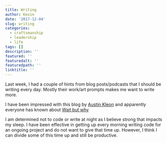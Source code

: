 ```yaml
---
title: Writing
author: Kevin
date: '2017-12-04'
slug: writing
categories:
  - craftsmanship
  - leadership
  - life
tags: []
description: ''
featured: ''
featuredalt: ''
featuredpath: ''
linktitle: ''
--- 
```


Last week, I had a couple of hints from blog posts/podcasts that I should be writing every day. Mostly their work/art prompts makes me want to write more. 

I have been impressed with this blog by [Austin Kleon](https://austinkleon.com/) and apparently everyone has known about [Wait but why](https://waitbutwhy.com/wait-but-who)

I am determined not to code or write at night as I believe strong that impacts my sleep. 
I have been effective in getting up every morning writing code for an ongoing project and do not want to give that time up. However, I think I can divide some of this time up and still be productive. 

